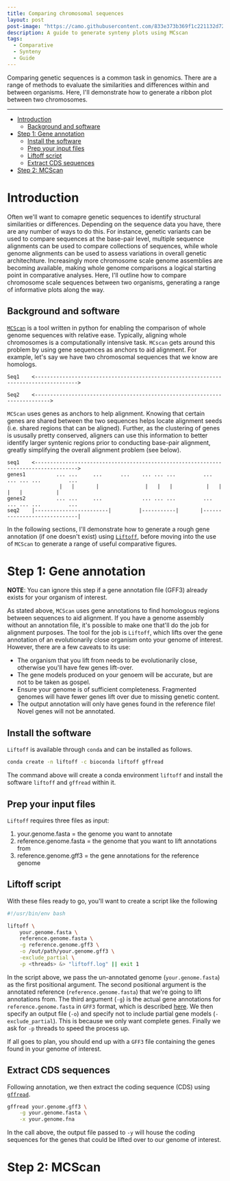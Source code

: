 ```yaml
---
title: Comparing chromosomal sequences
layout: post
post-image: "https://camo.githubusercontent.com/833e373b369f1c221132d729e1cf0128a8cd638fc04c90782ad7d5e9d30867db/68747470733a2f2f7777772e64726f70626f782e636f6d2f732f39766c337973336e6476696d6734632f67726170652d70656163682d636163616f2e706e673f7261773d31"
description: A guide to generate synteny plots using MCscan
tags:
  - Comparative
  - Synteny
  - Guide
---
```


Comparing genetic sequences is a common task in genomics. There are a range of methods to evaluate
the similarities and differences within and between organisms. Here, I'll demonstrate how to generate
a ribbon plot between two chromosomes.

---

<!--ts-->
- [Introduction](#introduction)
  - [Background and software](#background-and-software)
- [Step 1: Gene annotation](#step-1-gene-annotation)
  - [Install the software](#install-the-software)
  - [Prep your input files](#prep-your-input-files)
  - [Liftoff script](#liftoff-script)
  - [Extract CDS sequences](#extract-cds-sequences)
- [Step 2: MCScan](#step-2-mcscan)
<!--te-->

# Introduction

Often we'll want to comapre genetic sequences to identify structural similarities or differences.
Depending on the sequence data you have, there are any number of ways to do this. For instance,
genetic variants can be used to compare sequences at the base-pair level, multiple sequence alignments
can be used to compare collections of sequences, while whole genome alignments can be used to assess
variations in overall genetic architechture. Increasingly more chromosome scale genome assemblies are
becoming available, making whole genome comparisons a logical starting point in comparative analyses.
Here, I'll outline how to compare chromosome scale sequences between two organisms, generating a range
of informative plots along the way.

## Background and software

[`MCScan`][mcscan] is a tool written in python for enabling the comparison of whole genome sequences with
relative ease. Typically, aligning whole chromosomes is a computationally intensive task. `MCscan` gets
around this problem by using gene sequences as anchors to aid alignment. For example, let's say we
have two chromosomal sequences that we know are homologs.

```text
Seq1    <------------------------------------------------------------------------------------>

Seq2    <--------------------------------------------------------------------------->
```

`MCScan` uses genes as anchors to help alignment. Knowing that certain genes are shared between the
two sequences helps locate alignment seeds (i.e. shared regions that can be aligned). Further, as the
clustering of genes is ususally pretty conserved, aligners can use this information to better identify
larger syntenic regions prior to conducting base-pair alignment, greatly simplifying the overall alignment
problem (see below).

```text
seq1    <------------------------------------------------------------------------------------>
genes1          ... ...     ...      ...    ... ... ...         ... ... ... ...         ...
                 |   |       |               |   |   |           |   |   |   |           |
genes2          ... ...     ...             ... ... ...         ... ... ... ...         ...
seq2    |------------------------|         |-----------|       |-----------------------------|
```

In the following sections, I'll demonstrate how to generate a rough gene annotation (if one doesn't exist)
using [`Liftoff`][liftoff], before moving into the use of `MCScan` to generate a range of useful comparative
figures.

# Step 1: Gene annotation

**NOTE**: You can ignore this step if a gene annotation file (GFF3) already exists for your organism of interest.

As stated above, `MCScan` uses gene annotations to find homologous regions between sequences to aid alignment.
If you have a genome assembly without an annotation file, it's possible to make one that'll do the job for
alignment purposes. The tool for the job is `Liftoff`, which lifts over the gene annotation of an evolutionarily
close organism onto your genome of interest. However, there are a few caveats to its use:

- The organism that you lift from needs to be evolutionarily close, otherwise you'll have few genes lift-over.
- The gene models produced on your genoem will be accurate, but are not to be taken as gospel.
- Ensure your genome is of sufficient completeness. Fragmented genomes will have fewer genes lift over due to missing genetic content.
- The output annotation will only have genes found in the reference file! Novel genes will not be annotated.

## Install the software

`Liftoff` is available through `conda` and can be installed as follows.

```bash
conda create -n liftoff -c bioconda liftoff gffread
```

The command above will create a conda environment `liftoff` and install the software `liftoff` and 
`gffread` within it.

## Prep your input files

`Liftoff` requires three files as input:

1. your.genome.fasta        = the genome you want to annotate
2. reference.genome.fasta   = the genome that you want to lift annotations from
3. reference.genome.gff3    = the gene annotations for the reference genome

## Liftoff script

With these files ready to go, you'll want to create a script like the following

```bash
#!/usr/bin/env bash

liftoff \
    your.genome.fasta \
    reference.genome.fasta \
    -g reference.genome.gff3 \
    -o /out/path/your.genome.gff3 \
    -exclude_partial \
    -p <threads> &> "liftoff.log" || exit 1
```

In the script above, we pass the un-annotated genome (`your.genome.fasta`) as the first positional argument.
The second positional argument is the annotated reference (`reference.genome.fasta`) that we're going to
lift annotations from. The third argument (`-g`) is the actual gene annotations for `reference.genome.fasta`
in `GFF3` format, which is described [here][gff3]. We then specify an output file (`-o`) and specify not to
include partial gene models (`-exclude_partial`). This is because we only want complete genes. Finally we
ask for `-p` threads to speed the process up.

If all goes to plan, you should end up with a `GFF3` file containing the genes found in your genome of interest.

## Extract CDS sequences

Following annotation, we then extract the coding sequence (CDS) using [`gffread`][gffread].


```bash
gffread your.genome.gff3 \
    -g your.genome.fasta \
    -x your.genome.fna
```

In the call above, the output file passed to `-y`  will house the coding sequences for the genes that could
be lifted over to our genome of interest.

# Step 2: MCScan

[mcscan]: https://github.com/tanghaibao/jcvi/wiki/MCscan-(Python-version)
[liftoff]: https://github.com/agshumate/Liftoff
[gff3]: https://learn.gencore.bio.nyu.edu/ngs-file-formats/gff3-format/
[gffread]: http://ccb.jhu.edu/software/stringtie/gff.shtml#gffread